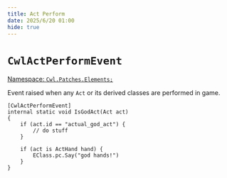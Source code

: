 ```yaml
---
title: Act Perform
date: 2025/6/20 01:00
hide: true
---
```


# `CwlActPerformEvent`

[Namespace: `Cwl.Patches.Elements;`](https://github.com/gottyduke/Elin.Plugins/blob/master/CustomWhateverLoader/Patches/Elements/ActPerformEvent.cs)

Event raised when any `Act` or its derived classes are performed in game.

```cs:no-line-numbers
[CwlActPerformEvent]
internal static void IsGodAct(Act act)
{
    if (act.id == "actual_god_act") {
        // do stuff
    }

    if (act is ActHand hand) {
        EClass.pc.Say("god hands!")
    }
}
```
